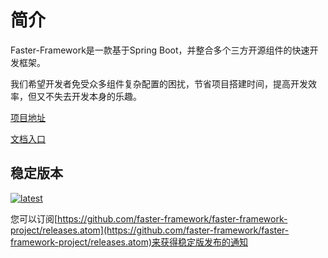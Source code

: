 # 简介

Faster-Framework是一款基于Spring Boot，并整合多个三方开源组件的快速开发框架。

我们希望开发者免受众多组件复杂配置的困扰，节省项目搭建时间，提高开发效率，但又不失去开发本身的乐趣。

[项目地址](https://github.com/faster-framework/faster-framework-project)

[文档入口](https://framework.faster.org.cn/)

## 稳定版本

[![latest](https://badgen.net/github/release/faster-framework/faster-framework-project?icon=github)](https://github.com/faster-framework/faster-framework-project/releases/latest)

您可以订阅[https://github.com/faster-framework/faster-framework-project/releases.atom](https://github.com/faster-framework/faster-framework-project/releases.atom)来获得稳定版发布的通知